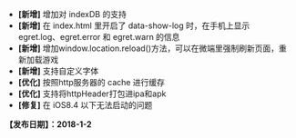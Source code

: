 

- **[新增]** 增加对 indexDB 的支持
- **[新增]** 在 index.html 里开启了 data-show-log 时，在手机上显示 egret.log、egret.error 和 egret.warn 的信息
- **[新增]** 增加window.location.reload()方法，可以在微端里强制刷新页面，重新加载游戏
- **[新增]** 支持自定义字体
- **[优化]** 按照http服务器的 cache 进行缓存 
- **[优化]** 支持将httpHeader打包进ipa和apk
- **[修复]** 在 iOS8.4 以下无法启动的问题

**【发布日期】：2018-1-2**
